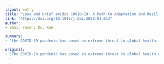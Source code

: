 ```yaml
---
layout: entry
title: "Loss and Grief amidst COVID-19: A Path to Adaptation and Resilience"
link: "https://doi.org/10.1016/j.bbi.2020.04.053"
author:
- Zhai, Yusen; Du, Xue

summary:
- "the COVID-19 pandemic has posed an extreme threat to global health. Loss interweaves many aspects of people's life in this challenging time. Failure to address the pressing needs of those experiencing loss and grief may result in poor mental and physical health, according to experts. The pandemie has become a leading cause of death worldwide. Developing strategies that facilitate functional adaptation to loss and promote mental health and wellbeing in this crisis."

original:
- "The COVID-19 pandemic has posed an extreme threat to global health and become a leading cause of death worldwide. Loss, as a more encompassing theme, interweaves many aspects of people's life in this challenging time. Failure to address the pressing needs of those experiencing loss and grief may result in poor mental and physical health. Recognizing the uniqueness of each individual and their loss and grief will provide opportunities to develop tailored strategies that facilitate functional adaptation to loss and promote mental health and wellbeing in this crisis."
---
```



